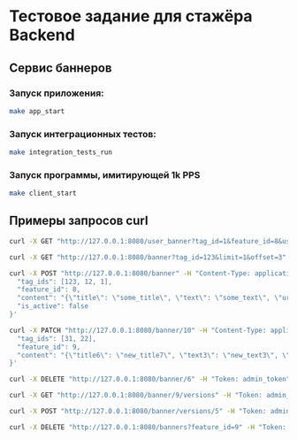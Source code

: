 # Тестовое задание для стажёра Backend
## Сервис баннеров

### Запуск приложения:
```bash
make app_start
```

### Запуск интеграционных тестов:
```bash
make integration_tests_run
```

### Запуск программы, имитирующей 1k PPS
```bash
make client_start
```

## Примеры запросов curl


```bash
curl -X GET "http://127.0.0.1:8080/user_banner?tag_id=1&feature_id=8&use_last_revision=true" -H "Token: user_token"
```

```bash
curl -X GET "http://127.0.0.1:8080/banner?tag_id=123&limit=1&offset=3" -H "Token: admin_token"
```

```bash
curl -X POST "http://127.0.0.1:8080/banner" -H "Content-Type: application/json" -H "Token: admin_token" -d '{
  "tag_ids": [123, 12, 1],
  "feature_id": 8,
  "content": "{\"title\": \"some_title\", \"text\": \"some_text\", \"url\": \"some_url\"}",
  "is_active": false
}'
```

```bash
curl -X PATCH "http://127.0.0.1:8080/banner/10" -H "Content-Type: application/json" -H "Token: admin_token" -d '{
  "tag_ids": [31, 22],
  "feature_id": 9,
  "content": "{\"title6\": \"new_title7\", \"text3\": \"new_text3\", \"url\": \"new_url2\"}"
}'
```

```bash
curl -X DELETE "http://127.0.0.1:8080/banner/6" -H "Token: admin_token"
```

```bash
curl -X GET "http://127.0.0.1:8080/banner/9/versions" -H "Token: admin_token"
```


```bash
curl -X POST "http://127.0.0.1:8080/banner/versions/5" -H "Token: admin_token"
```

```bash
curl -X DELETE "http://127.0.0.1:8080/banners?feature_id=9" -H "Token: admin_token"
```